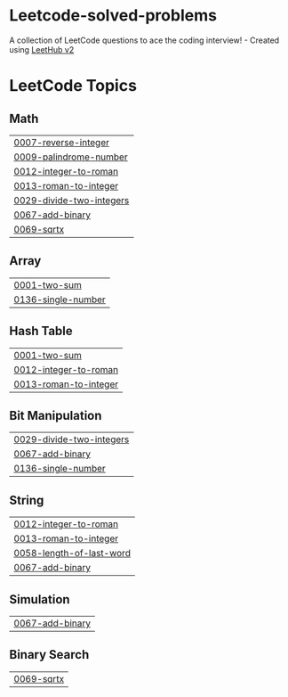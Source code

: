 # Leetcode-solved-problems
A collection of LeetCode questions to ace the coding interview! - Created using [LeetHub v2](https://github.com/arunbhardwaj/LeetHub-2.0)

<!---LeetCode Topics Start-->
# LeetCode Topics
## Math
|  |
| ------- |
| [0007-reverse-integer](https://github.com/RITHIKA9123/Leetcode-solved-problems/tree/master/0007-reverse-integer) |
| [0009-palindrome-number](https://github.com/RITHIKA9123/Leetcode-solved-problems/tree/master/0009-palindrome-number) |
| [0012-integer-to-roman](https://github.com/RITHIKA9123/Leetcode-solved-problems/tree/master/0012-integer-to-roman) |
| [0013-roman-to-integer](https://github.com/RITHIKA9123/Leetcode-solved-problems/tree/master/0013-roman-to-integer) |
| [0029-divide-two-integers](https://github.com/RITHIKA9123/Leetcode-solved-problems/tree/master/0029-divide-two-integers) |
| [0067-add-binary](https://github.com/RITHIKA9123/Leetcode-solved-problems/tree/master/0067-add-binary) |
| [0069-sqrtx](https://github.com/RITHIKA9123/Leetcode-solved-problems/tree/master/0069-sqrtx) |
## Array
|  |
| ------- |
| [0001-two-sum](https://github.com/RITHIKA9123/Leetcode-solved-problems/tree/master/0001-two-sum) |
| [0136-single-number](https://github.com/RITHIKA9123/Leetcode-solved-problems/tree/master/0136-single-number) |
## Hash Table
|  |
| ------- |
| [0001-two-sum](https://github.com/RITHIKA9123/Leetcode-solved-problems/tree/master/0001-two-sum) |
| [0012-integer-to-roman](https://github.com/RITHIKA9123/Leetcode-solved-problems/tree/master/0012-integer-to-roman) |
| [0013-roman-to-integer](https://github.com/RITHIKA9123/Leetcode-solved-problems/tree/master/0013-roman-to-integer) |
## Bit Manipulation
|  |
| ------- |
| [0029-divide-two-integers](https://github.com/RITHIKA9123/Leetcode-solved-problems/tree/master/0029-divide-two-integers) |
| [0067-add-binary](https://github.com/RITHIKA9123/Leetcode-solved-problems/tree/master/0067-add-binary) |
| [0136-single-number](https://github.com/RITHIKA9123/Leetcode-solved-problems/tree/master/0136-single-number) |
## String
|  |
| ------- |
| [0012-integer-to-roman](https://github.com/RITHIKA9123/Leetcode-solved-problems/tree/master/0012-integer-to-roman) |
| [0013-roman-to-integer](https://github.com/RITHIKA9123/Leetcode-solved-problems/tree/master/0013-roman-to-integer) |
| [0058-length-of-last-word](https://github.com/RITHIKA9123/Leetcode-solved-problems/tree/master/0058-length-of-last-word) |
| [0067-add-binary](https://github.com/RITHIKA9123/Leetcode-solved-problems/tree/master/0067-add-binary) |
## Simulation
|  |
| ------- |
| [0067-add-binary](https://github.com/RITHIKA9123/Leetcode-solved-problems/tree/master/0067-add-binary) |
## Binary Search
|  |
| ------- |
| [0069-sqrtx](https://github.com/RITHIKA9123/Leetcode-solved-problems/tree/master/0069-sqrtx) |
<!---LeetCode Topics End-->